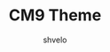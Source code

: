 ---
title: CM9 Theme
layout: post
thumb: http://placehold.it/300x300.png
author: shvelo
platform: CM9
download: #
---